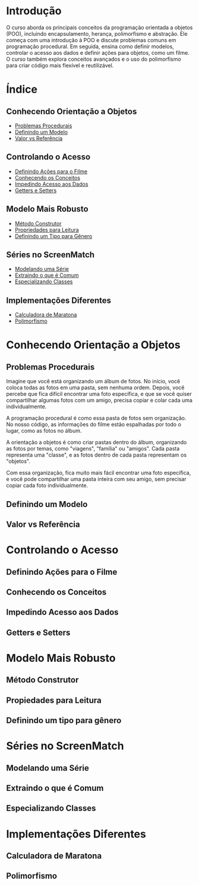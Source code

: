 # Introdução

O curso aborda os principais conceitos da programação orientada a objetos (POO), incluindo encapsulamento, herança, polimorfismo e abstração. Ele começa com uma introdução à POO e discute problemas comuns em programação procedural. Em seguida, ensina como definir modelos, controlar o acesso aos dados e definir ações para objetos, como um filme. O curso também explora conceitos avançados e o uso do polimorfismo para criar código mais flexível e reutilizável.

# Índice

## Conhecendo Orientação a Objetos
- [Problemas Procedurais](#problemas-procedurais)
- [Definindo um Modelo](#definindo-um-modelo)
- [Valor vs Referência](#valor-vs-referência)

## Controlando o Acesso
- [Definindo Ações para o Filme](#definindo-ações-para-o-filme)
- [Conhecendo os Conceitos](#conhecendo-os-conceitos)
- [Impedindo Acesso aos Dados](#impedindo-acesso-aos-dados)
- [Getters e Setters](#getters-e-setters)

## Modelo Mais Robusto
- [Método Construtor](#método-construtor)
- [Propriedades para Leitura](#propriedades-para-leitura)
- [Definindo um Tipo para Gênero](#definindo-um-tipo-para-gênero)

## Séries no ScreenMatch
- [Modelando uma Série](#modelando-uma-série)
- [Extraindo o que é Comum](#extraindo-o-que-é-comum)
- [Especializando Classes](#especializando-classes)

## Implementações Diferentes
- [Calculadora de Maratona](#calculadora-de-maratona)
- [Polimorfismo](#polimorfismo)

##

# Conhecendo Orientação a Objetos

## Problemas Procedurais

Imagine que você está organizando um álbum de fotos. No início, você coloca todas as fotos em uma pasta, sem nenhuma ordem. Depois, você percebe que fica difícil encontrar uma foto específica, e que se você quiser compartilhar algumas fotos com um amigo, precisa copiar e colar cada uma individualmente.

A programação procedural é como essa pasta de fotos sem organização. No nosso código, as informações do filme estão espalhadas por todo o lugar, como as fotos no álbum.

A orientação a objetos é como criar pastas dentro do álbum, organizando as fotos por temas, como "viagens", "família" ou "amigos". Cada pasta representa uma "classe", e as fotos dentro de cada pasta representam os "objetos".

Com essa organização, fica muito mais fácil encontrar uma foto específica, e você pode compartilhar uma pasta inteira com seu amigo, sem precisar copiar cada foto individualmente.

## Definindo um Modelo

## Valor vs Referência

# Controlando o Acesso

## Definindo Ações para o Filme

## Conhecendo os Conceitos

## Impedindo Acesso aos Dados

## Getters e Setters

# Modelo Mais Robusto

## Método Construtor

## Propiedades para Leitura

## Definindo um tipo para gênero

# Séries no ScreenMatch

## Modelando uma Série

## Extraindo o que é Comum

## Especializando Classes

# Implementações Diferentes

## Calculadora de Maratona

## Polimorfismo